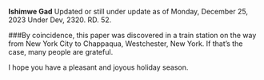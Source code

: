 **Ishimwe Gad**
Updated or still under update as of Monday, December 25, 2023
Under Dev, 2320. RD. 52.</h3>

###By coincidence, this paper was discovered in a train station on the way from New York City to Chappaqua, Westchester, New York. If that’s the case, many people are grateful.

I hope you have a pleasant and joyous holiday season.
